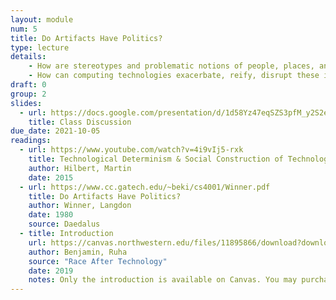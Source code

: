 ```yaml
---
layout: module
num: 5
title: Do Artifacts Have Politics?
type: lecture
details: 
    - How are stereotypes and problematic notions of people, places, and communities "baked in" to computing technologies, and what are some examples of this?
    - How can computing technologies exacerbate, reify, disrupt these ideas?
draft: 0
group: 2
slides:
  - url: https://docs.google.com/presentation/d/1d58Yz47eqSZS3pfM_y2S2ejeoaVkx4BWShyS1w6wnUg/edit?usp=sharing
    title: Class Discussion
due_date: 2021-10-05
readings:
  - url: https://www.youtube.com/watch?v=4i9vIj5-rxk
    title: Technological Determinism & Social Construction of Technology
    author: Hilbert, Martin
    date: 2015
  - url: https://www.cc.gatech.edu/~beki/cs4001/Winner.pdf
    title: Do Artifacts Have Politics?
    author: Winner, Langdon
    date: 1980
    source: Daedalus
  - title: Introduction
    url: https://canvas.northwestern.edu/files/11895866/download?download_frd=1
    author: Benjamin, Ruha
    source: "Race After Technology"
    date: 2019
    notes: Only the introduction is available on Canvas. You may purchase the entire book (recommended), of you can access it <a href="https://ebookcentral.proquest.com/lib/northwestern/detail.action?docID=5820427">online through the Northwestern Library</a>.
---
```


